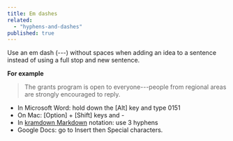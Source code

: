 ```yaml
---
title: Em dashes
related: 
  - "hyphens-and-dashes"
published: true
---
```


Use an em dash (---) without spaces when adding an idea to a sentence instead of using a full stop and new sentence.

**For example**

> The grants program is open to everyone---people from regional areas are strongly encouraged to reply.

- In Microsoft Word: hold down the [Alt] key and type 0151
- On Mac: [Option] + [Shift] keys and -
- In [kramdown Markdown](http://kramdown.gettalong.org/) notation: use 3 hyphens
- Google Docs: go to Insert then Special characters.
